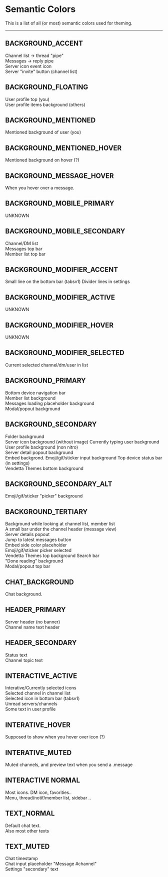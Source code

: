 # Semantic Colors

This is a list of all (or most) semantic colors used for theming.

---

## BACKGROUND_ACCENT

Channel list -> thread "pipe"  
Messages -> reply pipe  
Server icon event icon  
Server "invite" button (channel list)

## BACKGROUND_FLOATING

User profile top (you)  
User profile items background (others)

## BACKGROUND_MENTIONED

Mentioned background of user (you)

## BACKGROUND_MENTIONED_HOVER

Mentioned background on hover (?)

## BACKGROUND_MESSAGE_HOVER

When you hover over a message.

## BACKGROUND_MOBILE_PRIMARY

UNKNOWN

## BACKGROUND_MOBILE_SECONDARY

Channel/DM list  
Messages top bar  
Member list top bar

## BACKGROUND_MODIFIER_ACCENT

Small line on the bottom bar (tabsv1)
Divider lines in settings

## BACKGROUND_MODIFIER_ACTIVE

UNKNOWN

## BACKGROUND_MODIFIER_HOVER

UNKNOWN

## BACKGROUND_MODIFIER_SELECTED

Current selected channel/dm/user in list

## BACKGROUND_PRIMARY

Bottom device navigation bar  
Member list background  
Messages loading placeholder background  
Modal/popout background

## BACKGROUND_SECONDARY

Folder background  
Server icon background (without image)
Currently typing user background  
User profile background (non nitro)  
Server detail popout background  
Embed backgrond.
Emoji/gif/sticker input background
Top device status bar (in settings)  
Vendetta Themes bottom background

## BACKGROUND_SECONDARY_ALT

Emoji/gif/sticker "picker" background

## BACKGROUND_TERTIARY

Background while looking at channel list, member list  
A small bar under the channel header (message view)  
Server details popout  
Jump to latest messages button  
Embed side color placeholder  
Emoji/gif/sticker picker selected  
Vendetta Themes top background
Search bar  
"Done reading" background  
Modal/popout top bar

## CHAT_BACKGROUND

Chat background.

## HEADER_PRIMARY

Server header (no banner)  
Channel name text header

## HEADER_SECONDARY

Status text  
Channel topic text

## INTERACTIVE_ACTIVE

Interative/Currently selected icons  
Selected channel in channel list  
Selected icon in bottom bar (tabsv1)  
Unread servers/channels  
Some text in user profile

## INTERATIVE_HOVER

Supposed to show when you hover over icon (?)

## INTERATIVE_MUTED

Muted channels, and preview text when you send a .message

## INTERACTIVE NORMAL

Most icons. DM icon, favorities..  
Menu, thread/notif/member list, sidebar ..

## TEXT_NORMAL

Default chat text.  
Also most other texts

## TEXT_MUTED

Chat timestamp  
Chat input placeholder "Message #channel"  
Settings "secondary" text
